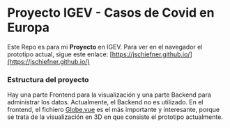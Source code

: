 # Proyecto IGEV - Casos de Covid en Europa

Este Repo es para mi **Proyecto** en IGEV. Para ver en el navegador el prototipo actual, sigue este enlace: [https://jschiefner.github.io/](https://jschiefner.github.io/)

### Estructura del proyecto

Hay una parte Frontend para la visualización y una parte Backend para administrar los datos. Actualmente, el Backend no es utilizado. En el frontend, el fichiero [Globe.vue](frontend/src/components/Globe.vue) es el más importante y interesante, porque se trata de la visualización en 3D en que consiste el prototipo actualmente.
